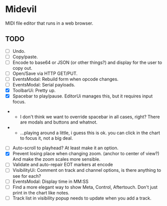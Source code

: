 # Midevil

MIDI file editor that runs in a web browser.

## TODO

- [ ] Undo.
- [ ] Copy/paste.
- [ ] Encode to base64 or JSON (or other things?) and display for the user to copy out.
- [ ] Open/Save via HTTP GET/PUT.
- [ ] EventsModal: Rebuild form when opcode changes.
- [ ] EventsModal: Serial payloads.
- [x] ToolbarUi: Pretty up.
- [x] Spacebar to play/pause. EditorUi manages this, but it requires input focus.
- - I don't think we want to override spacebar in all cases, right? There are modals and buttons and whatnot.
- - ...playing around a little, i guess this is ok. you can click in the chart to focus it, not a big deal.
- [ ] Auto-scroll to playhead? At least make it an option.
- [x] Prevent losing place when changing zoom. (anchor to center of view?) And make the zoom scales more sensible.
- [ ] Validate and auto-repair EOT markers at encode
- [ ] VisibilityUi: Comment on track and channel options, is there anything to see for each?
- [ ] EventsModal: Display time in MM:SS
- [ ] Find a more elegant way to show Meta, Control, Aftertouch. Don't just print in the chart like notes.
- [ ] Track list in visibility popup needs to update when you add a track.
